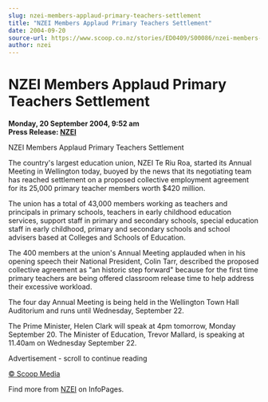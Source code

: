```yaml
---
slug: nzei-members-applaud-primary-teachers-settlement
title: "NZEI Members Applaud Primary Teachers Settlement"
date: 2004-09-20
source-url: https://www.scoop.co.nz/stories/ED0409/S00086/nzei-members-applaud-primary-teachers-settlement.htm
author: nzei
---
```

NZEI Members Applaud Primary Teachers Settlement
================================================

**Monday, 20 September 2004, 9:52 am**  
**Press Release: [NZEI](https://info.scoop.co.nz/NZEI)**

NZEI Members Applaud Primary Teachers Settlement

The country's largest education union, NZEI Te Riu Roa, started its Annual Meeting in Wellington today, buoyed by the news that its negotiating team has reached settlement on a proposed collective employment agreement for its 25,000 primary teacher members worth $420 million.

The union has a total of 43,000 members working as teachers and principals in primary schools, teachers in early childhood education services, support staff in primary and secondary schools, special education staff in early childhood, primary and secondary schools and school advisers based at Colleges and Schools of Education.

The 400 members at the union's Annual Meeting applauded when in his opening speech their National President, Colin Tarr, described the proposed collective agreement as "an historic step forward" because for the first time primary teachers are being offered classroom release time to help address their excessive workload.

The four day Annual Meeting is being held in the Wellington Town Hall Auditorium and runs until Wednesday, September 22.

The Prime Minister, Helen Clark will speak at 4pm tomorrow, Monday September 20. The Minister of Education, Trevor Mallard, is speaking at 11.40am on Wednesday September 22.

Advertisement - scroll to continue reading





[© Scoop Media](http://www.scoop.co.nz/about/terms.html)

Find more from [NZEI](https://info.scoop.co.nz/NZEI) on InfoPages.